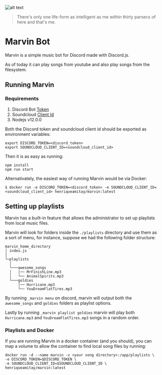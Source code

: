 
![alt text](https://vignette.wikia.nocookie.net/hitchhikers/images/a/a0/Marvinrobot.jpg/revision/latest/top-crop/width/360/height/450?cb=20181116220504)

> There's only one life-form as intelligent as me within thirty parsecs of here and that's me.


# Marvin Bot

Marvin is a simple music bot for Discord made with Discord.js.

As of today it can play songs from youtube and also play songs from the filesystem.

## Running Marvin

### Requirements
1. Discord Bot [Token](https://discordjs.guide/preparations/setting-up-a-bot-application.html#creating-your-bot)
2. Soundcloud [Client Id](https://github.com/zackradisic/node-soundcloud-downloader#client-id)
3. Nodejs v12.0.0

Both the Discord token and soundcloud client id should be exported as environment variables:

```
export DISCORD_TOKEN=<discord_token>
export SOUNDCLOUD_CLIENT_ID=<soundcloud_client_id>
```

Then it is as easy as running:
```
npm install
npm run start
```

Alternativately, the easiest way of running Marvin would be via Docker:

```
$ docker run -e DISCORD_TOKEN=<discord_token> -e SOUNDCLOUD_CLIENT_ID=<soundcloud_client_id> henriqueamitay/marvin:latest
```

## Setting up playlists

Marvin has a built-in feature that allows the administrator to set up playlists from local music files.

Marvin will look for folders inside the `./playlists` directory and use them as a sort of menu, for instance, suppose we had the following folder structure:

```
marvin_home_directory
│ index.js
│
└─playlists
  │
  └───awesome_songs
  │   │── MrFinishLine.mp3
  │   └── AnimalSpirits.mp3
  └───goldies
      │── Hurricane.mp3
      └── YouDreamFlatTires.mp3

```

By running `_marvin menu` on discord, marvin will output both the `awesome_songs` and `goldies` folders as playlist options.

Lastly by running `_marvin playlist goldies` marvin will play both `Hurricane.mp3` and `YouDreamFlatTires.mp3` songs in a random order.

### Playlists and Docker

If you are running Marvin in a docker container (and you should), you can map a volume to allow the container to find local song files by running:

```
docker run -d --name marvin -v <your song directory>:/app/playlists \
-e DISCORD_TOKEN=$DISCORD_TOKEN \
-e SOUNDCLOUD_CLIENT_ID=$SOUNDCLOUD_CLIENT_ID \
henriqueamitay/marvin:latest
```
